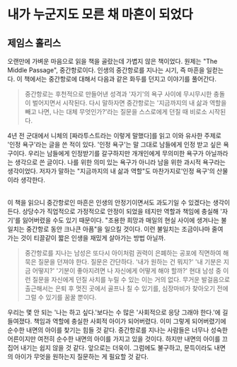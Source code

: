 # 내가 누군지도 모른 채 마흔이 되었다

## 제임스 홀리스

오랜만에 가벼운 마음으로 읽을 책을 골랐는데 가볍지 않은 책이었다. 원제는 &quot;The Middle Passage&quot;, 중간항로이다. 인생의 중간항로를 지나는 시기, 즉 마흔을 일컫는다. 이 책에서는 중간항로에 대해서 다음과 같은 화두를 던지고 이야기를 풀어간다.

>중간항로는 후천적으로 만들어낸 성격과 &#39;자기&#39;의 욕구 사이에 무시무시한 충돌이 벌어지면서 시작된다. 다시 말하자면 중간항로는 &#39;지금까지의 내 삶과 역할을 빼고 나면, 나는 대체 무엇인가?&#39;라는 질문을 스스로에게 던질 때 비로소 시작된다.

 4년 전 군대에서 니체의 [짜라투스트라는 이렇게 말했다]를 읽고 이와 유사한 주제로 &#39;인정 욕구&#39;라는 글을 쓴 적이 있다. &#39;인정 욕구&#39;는 말 그대로 남들에게 인정 받고 싶은 욕구이다. 우리는 남들에게 인정받기를 갈구하지만 개개인에게 무의미한 욕구가 아닐까라는 생각으로 쓴 글이다. 나를 위한 의미 있는 욕구가 아니라 남을 위한 과시적 욕구라는 생각이었다. 저자가 말하는 &quot;지금까지의 내 삶과 역할&quot;도 마찬가지로&#39;인정 욕구&#39;의 산물이라 생각한다.

<br>
 이 책을 읽으니 중간항로인 마흔은 인생의 안정기이면서도 과도기일 수 있겠다는 생각이 든다. 상당수가 직업적으로 가정적으로 안정이 되었을 테지만 역할과 책임에 충실해 &#39;자기&#39;를 잃어버렸을 수도 있기 때문이다. &quot;조용한 희망과 매일의 현실 사이에 생겨나는 불일치는 중간항로 동안 크나큰 아픔&quot;을 일으킬 것이다. 이런 불일치는 조금이나마 줄여 가는 것이 티끌같이 짧은 인생을 재밌게 살아가는 방법 아닐까.

>중간항로를 지나는 남성은 또다시 아이처럼 권력이 은폐하는 공포에 직면하여 해묵은 질문을 던져야 한다. 질문은 간단하다. &#39;내가 원하는 건 뭐지?&#39; &#39;내 기분은 지금 어떻지?&#39; &#39;기분이 좋아지려면 나 자신에게 어떻게 해야 할까?&#39; 현대 남성 중 이런 질문을 자신에게 던질 사치를 누릴 수 있는 이는 거의 없다. 무거운 발걸음으로 출근해서는 은퇴 후 멋진 곳에서 골프나 칠 수 있기를, 심장마비가 찾아오기 전에 그럴 수 있기를 꿈꿀 뿐이다.

 우리는 몇 안 되는 &#39;나는 하고 싶다.&#39;보다는 수 많은 &#39;사회적으로 응당 그래야 한다.&#39;에 길들여졌다. 책임과 역할에 충실한 사회적 아이가 되어버렸다. 이미 그렇게 되어버렸기에 순수한 내면의 아이를 찾기는 힘들 것 같다. 중간항로를 지나는 사람들은 너무나 성숙한 어른이지만 여전히 순수한 내면의 아이를 가지고 있을 것이다. 하지만 내면의 아이를 끄집어 내기는 쉽지 않을 것 같다. 앞으로는 더욱이. 그럼에도 불구하고, 문득이라도 내면의 아이가 무엇을 원하는지 질문하는 게 필요할 것 같다.
